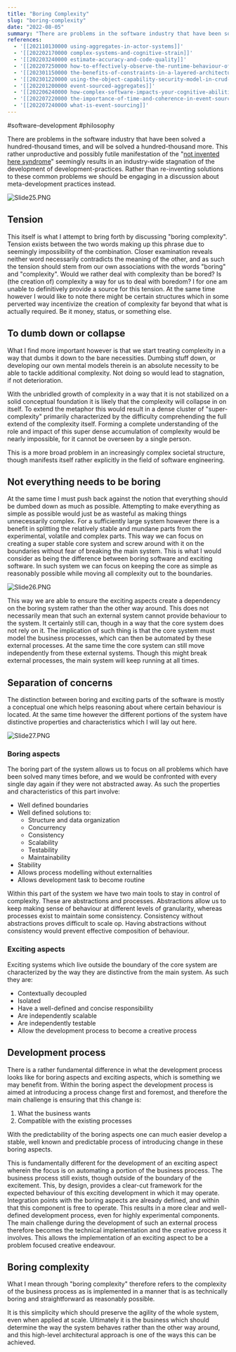 ```yaml
---
title: "Boring Complexity"
slug: "boring-complexity"
date: "2022-08-05"
summary: "There are problems in the software industry that have been solved a hundred-thousand times, and will be solved a hundred-thousand more. Rather than re-inventing solutions to these common problems we should be engaging in a discussion about meta-development practices instead."
references: 
  - '[[202110130000 using-aggregates-in-actor-systems]]'
  - '[[202202170000 complex-systems-and-cognitive-strain]]'
  - '[[202203240000 estimate-accuracy-and-code-quality]]'
  - '[[202207250000 how-to-effectively-observe-the-runtime-behaviour-of-your-core-domain]]'
  - '[[202301150000 the-benefits-of-constraints-in-a-layered-architecture]]'
  - '[[202301220000 using-the-object-capability-security-model-in-crud-applications]]'
  - '[[202201200000 event-sourced-aggregates]]'
  - '[[202206240000 how-complex-software-impacts-your-cognitive-abilities]]'
  - '[[202207220000 the-importance-of-time-and-coherence-in-event-sourced-systems]]'
  - '[[202207240000 what-is-event-sourcing]]'
---
```


#software-development #philosophy

There are problems in the software industry that have been solved a hundred-thousand times, and will be solved a hundred-thousand more. This rather unproductive and possibly futile manifestation of the "[not invented here syndrome](https://en.wikipedia.org/wiki/Not_invented_here)" seemingly results in an industry-wide stagnation of the development of development-practices. Rather than re-inventing solutions to these common problems we should be engaging in a discussion about meta-development practices instead.

![Slide25.PNG](/uploads/Slide25_4adbfb8ee1.PNG)

## Tension
This itself is what I attempt to bring forth by discussing "boring complexity". Tension exists between the two words making up this phrase due to seemingly impossibility of the combination. Closer examination reveals neither word necessarily contradicts the meaning of the other, and as such the tension should stem from our own associations with the words "boring" and "complexity". Would we rather deal with complexity than be bored? Is (the creation of) complexity a way for us to deal with boredom? I for one am unable to definitively provide a source for this tension. At the same time however I would like to note there might be certain structures which in some perverted way incentivize the creation of complexity far beyond that what is actually required. Be it money, status, or something else.

## To dumb down or collapse
What I find more important however is that we start treating complexity in a way that dumbs it down to the bare necessities. Dumbing stuff down, or developing our own mental models therein is an absolute necessity to be able to tackle additional complexity. Not doing so would lead to stagnation, if not deterioration.

With the unbridled growth of complexity in a way that it is not stabilized on a solid conceptual foundation it is likely that the complexity will collapse in on itself. To extend the metaphor this would result in a dense cluster of "super-complexity" primarily characterized by the difficulty comprehending the full extend of the complexity itself. Forming a complete understanding of the role and impact of this super dense accumulation of complexity would be nearly impossible, for it cannot be overseen by a single person.

This is a more broad problem in an increasingly complex societal structure, though manifests itself rather explicitly in the field of software engineering.

## Not everything needs to be boring
At the same time I must push back against the notion that everything should be dumbed down as much as possible. Attempting to make everything as simple as possible would just be as wasteful as making things unnecessarily complex. For a sufficiently large system however there is a benefit in splitting the relatively stable and mundane parts from the experimental, volatile and complex parts. This way we can focus on creating a super stable core system and screw around with it on the boundaries without fear of breaking the main system. This is what I would consider as being the difference between boring software and exciting software. In such system we can focus on keeping the core as simple as reasonably possible while moving all complexity out to the boundaries.

![Slide26.PNG](/uploads/Slide26_52e1aa0061.PNG)

This way we are able to ensure the exciting aspects create a dependency on the boring system rather than the other way around. This does not necessarily mean that such an external system cannot provide behaviour to the system. It certainly still can, though in a way that the core system does not rely on it. The implication of such thing is that the core system must model the business processes, which can then be automated by these external processes. At the same time the core system can still move independently from these external systems. Though this might break external processes, the main system will keep running at all times.

## Separation of concerns
The distinction between boring and exciting parts of the software is mostly a conceptual one which helps reasoning about where certain behaviour is located. At the same time however the different portions of the system have distinctive properties and characteristics which I will lay out here.

![Slide27.PNG](/uploads/Slide27_0465b46925.PNG)

### Boring aspects
The boring part of the system allows us to focus on all problems which have been solved many times before, and we would be confronted with every single day again if they were not abstracted away. As such the properties and characteristics of this part involve:
- Well defined boundaries
- Well defined solutions to:
    - Structure and data organization
    - Concurrency
    - Consistency
    - Scalability
    - Testability
    - Maintainability
- Stability
- Allows process modelling without externalities
- Allows development task to become routine

Within this part of the system we have two main tools to stay in control of complexity. These are abstractions and processes. Abstractions allow us to keep making sense of behaviour at different levels of granularity, whereas processes exist to maintain some consistency. Consistency without abstractions proves difficult to scale op. Having abstractions without consistency would prevent effective composition of behaviour.

### Exciting aspects
Exciting systems which live outside the boundary of the core system are characterized by the way they are distinctive from the main system. As such they are:
- Contextually decoupled
- Isolated
- Have a well-defined and concise responsibility
- Are independently scalable
- Are independently testable
- Allow the development process to become a creative process

## Development process
There is a rather fundamental difference in what the development process looks like for boring aspects and exciting aspects, which is something we may benefit from. Within the boring aspect the development process is aimed at introducing a process change first and foremost, and therefore the main challenge is ensuring that this change is:

1. What the business wants
2. Compatible with the existing processes

With the predictability of the boring aspects one can much easier develop a stable, well known and predictable process of introducing change in these boring aspects.

This is fundamentally different for the development of an exciting aspect wherein the focus is on automating a portion of the business process. The business process still exists, though outside of the boundary of the excitement. This, by design, provides a clear-cut framework for the expected behaviour of this exciting development in which it may operate. Integration points with the boring aspects are already defined, and within that this component is free to operate. This results in a more clear and well-defined development process, even for highly experimental components. The main challenge during the development of such an external process therefore becomes the technical implementation and the creative process it involves. This allows the implementation of an exciting aspect to be a problem focused creative endeavour.

## Boring complexity
What I mean through "boring complexity" therefore refers to the complexity of the business process as is implemented in a manner that is as technically boring and straightforward as reasonably possible.

It is this simplicity which should preserve the agility of the whole system, even when applied at scale. Ultimately it is the business which should determine the way the system behaves rather than the other way around, and this high-level architectural approach is one of the ways this can be achieved.
